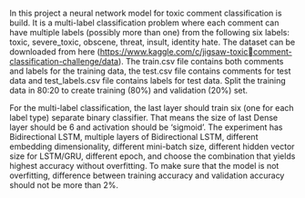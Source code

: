 In this project a neural network model for toxic comment classification is build. It is a multi-label classification problem where each comment can have multiple labels (possibly more than one) from the following six labels: toxic, severe_toxic, obscene, threat, insult, identity hate. The dataset can be downloaded from here (https://www.kaggle.com/c/jigsaw-toxiccomment-classification-challenge/data). The train.csv file contains both comments and labels for the training data, the test.csv file contains comments for test data and test_labels.csv file contains labels for test data. Split the training data in 80:20 to create training (80%) and validation (20%) set.

For the multi-label classification, the last layer should train six (one for each label type) separate binary classifier. That means the size of last Dense layer should be 6 and activation should be ‘sigmoid’.
The experiment has Bidirectional LSTM, multiple layers of Bidirectional LSTM, different embedding dimensionality, different mini-batch size, different hidden vector size for LSTM/GRU, different epoch, and choose the combination that yields highest accuracy without overfitting. To make sure that the model is not overfitting, difference 
between training accuracy and validation accuracy should not be more than 2%.

